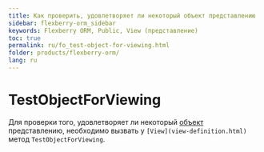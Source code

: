 ```yaml
---
title: Как проверить, удовлетворяет ли некоторый объект представлению
sidebar: flexberry-orm_sidebar
keywords: Flexberry ORM, Public, View (представление)
toc: true
permalink: ru/fo_test-object-for-viewing.html
folder: products/flexberry-orm/
lang: ru
---
```


# TestObjectForViewing
Для проверки того, удовлетворяет ли некоторый [объект](dataobject.html) представлению, необходимо вызвать у `[View](view-definition.html)` метод `TestObjectForViewing`.
